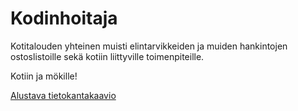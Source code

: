 # Kodinhoitaja
Kotitalouden yhteinen muisti elintarvikkeiden ja muiden hankintojen ostoslistoille sekä kotiin liittyville toimenpiteille. 

Kotiin ja mökille!

[Alustava tietokantakaavio](https://github.com/Hannav/Kodinhoitaja/blob/master/documentation/Kodinhoitaja_tietokantakaavio.pdf)
